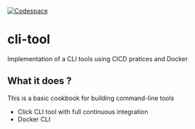 [![Codespace](https://github.com/louis-mouline/cli-tool/actions/workflows/main.yml/badge.svg)](https://github.com/louis-mouline/cli-tool/actions/workflows/main.yml)

# cli-tool
Implementation of a CLI tools using CICD pratices and Docker

## What it does ?

This is a basic cookbook for building command-line tools

* Click CLI tool with full continuous integration
* Docker CLI
